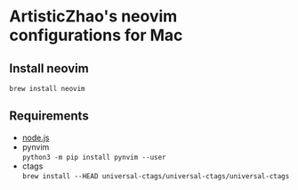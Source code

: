# ArtisticZhao's neovim configurations for Mac

## Install neovim
```
brew install neovim
```

## Requirements

- [node.js](https://nodejs.org/en/)
- pynvim  
  `python3 -m pip install pynvim --user`
- ctags  
  `brew install --HEAD universal-ctags/universal-ctags/universal-ctags`
